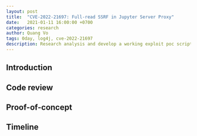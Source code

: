 ```yaml
---
layout: post
title:  "CVE-2022-21697: Full-read SSRF in Jupyter Server Proxy"
date:   2021-01-11 16:00:00 +0700
categories: research
author: Quang Vo
tags: 0day, log4j, cve-2022-21697
description: Research analysis and develop a working exploit poc script 
---
```


## Introduction

## Code review

## Proof-of-concept

## Timeline
